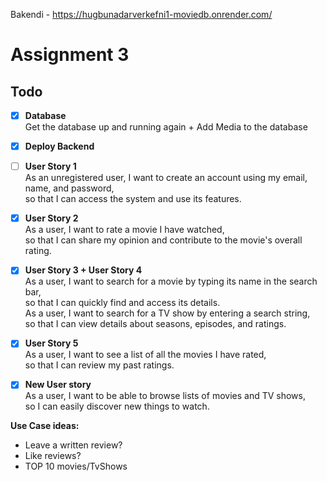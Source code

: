 Bakendi - https://hugbunadarverkefni1-moviedb.onrender.com/ 

# Assignment 3

## Todo

- [X] **Database**  
  Get the database up and running again + Add Media to the database

- [X] **Deploy Backend**  

- [ ] **User Story 1**  
  As an unregistered user, I want to create an account using my email, name, and password,  
  so that I can access the system and use its features.

- [X] **User Story 2**  
  As a user, I want to rate a movie I have watched,  
  so that I can share my opinion and contribute to the movie's overall rating.

- [X] **User Story 3 + User Story 4**  
  As a user, I want to search for a movie by typing its name in the search bar,  
  so that I can quickly find and access its details.  
  As a user, I want to search for a TV show by entering a search string,  
  so that I can view details about seasons, episodes, and ratings.

- [X] **User Story 5**  
  As a user, I want to see a list of all the movies I have rated,  
  so that I can review my past ratings.

- [X] **New User story**  
  As a user, I want to be able to browse lists of movies and TV shows,  
  so I can easily discover new things to watch.

**Use Case ideas:**  
  - Leave a written review?  
  - Like reviews?  
  - TOP 10 movies/TvShows  
        
  
